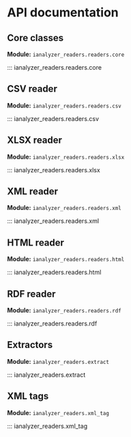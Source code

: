 # API documentation

## Core classes

__Module:__ `ianalyzer_readers.readers.core`

::: ianalyzer_readers.readers.core

## CSV reader

__Module:__ `ianalyzer_readers.readers.csv`

::: ianalyzer_readers.readers.csv

## XLSX reader

__Module:__ `ianalyzer_readers.readers.xlsx`

::: ianalyzer_readers.readers.xlsx

## XML reader

__Module:__ `ianalyzer_readers.readers.xml`

::: ianalyzer_readers.readers.xml

## HTML reader

__Module:__ `ianalyzer_readers.readers.html`

::: ianalyzer_readers.readers.html

## RDF reader

__Module:__ `ianalyzer_readers.readers.rdf`

::: ianalyzer_readers.readers.rdf

## Extractors

__Module:__ `ianalyzer_readers.extract`

::: ianalyzer_readers.extract

## XML tags

__Module:__ `ianalyzer_readers.xml_tag`

::: ianalyzer_readers.xml_tag